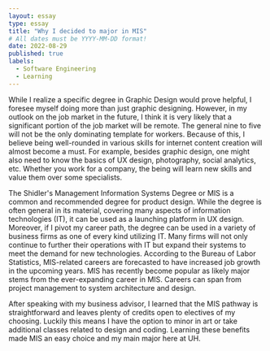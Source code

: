 ```yaml
---
layout: essay
type: essay
title: "Why I decided to major in MIS"
# All dates must be YYYY-MM-DD format!
date: 2022-08-29
published: true
labels:
  - Software Engineering
  - Learning
---
```


While I realize a specific degree in Graphic Design would prove helpful, I foresee myself doing more than just graphic designing. However, in my outlook on the job market in the future, I think it is very likely that a significant portion of the job market will be remote. The general nine to five will not be the only dominating template for workers. Because of this, I believe being well-rounded in various skills for internet content creation will almost become a must. For example, besides graphic design, one might also need to know the basics of UX design, photography, social analytics, etc. Whether you work for a company, the being will learn new skills and value them over some specialists.

The Shidler's Management Information Systems Degree or MIS is a common and recommended degree for product design. While the degree is often general in its material, covering many aspects of information technologies (IT), it can be used as a launching platform in UX design. Moreover, if I pivot my career path, the degree can be used in a variety of business firms as one of every kind utilizing IT. Many firms will not only continue to further their operations with IT but expand their systems to meet the demand for new technologies. According to the Bureau of Labor Statistics, MIS-related careers are forecasted to have increased job growth in the upcoming years. MIS has recently become popular as likely major stems from the ever-expanding career in MIS. Careers can span from project management to system architecture and design.

After speaking with my business advisor, I learned that the MIS pathway is straightforward and leaves plenty of credits open to electives of my choosing. Luckily this means I have the option to minor in art or take additional classes related to design and coding. Learning these benefits made MIS an easy choice and my main major here at UH.
